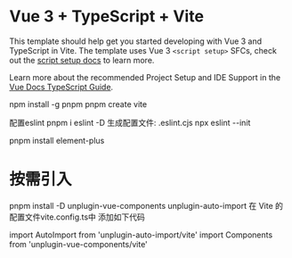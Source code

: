 # Vue 3 + TypeScript + Vite

This template should help get you started developing with Vue 3 and TypeScript in Vite. The template uses Vue 3 `<script setup>` SFCs, check out the [script setup docs](https://v3.vuejs.org/api/sfc-script-setup.html#sfc-script-setup) to learn more.

Learn more about the recommended Project Setup and IDE Support in the [Vue Docs TypeScript Guide](https://vuejs.org/guide/typescript/overview.html#project-setup).

npm install -g pnpm
pnpm create vite

配置eslint
pnpm i eslint -D
生成配置文件: .eslint.cjs
npx eslint --init


pnpm install element-plus
# 按需引入
pnpm install -D unplugin-vue-components unplugin-auto-import
在 Vite 的配置文件vite.config.ts中 添加如下代码

import AutoImport from 'unplugin-auto-import/vite'
import Components from 'unplugin-vue-components/vite'
